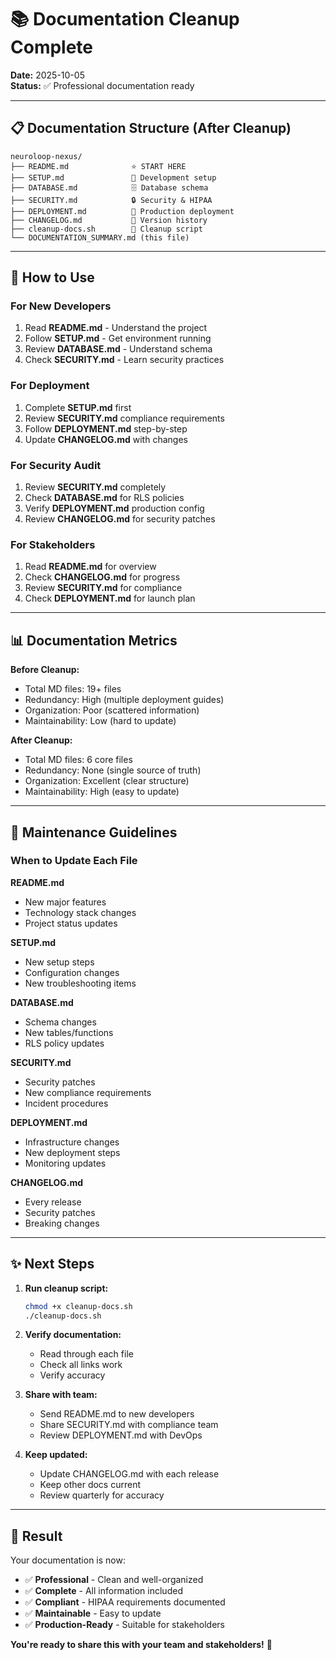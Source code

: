 # 📚 Documentation Cleanup Complete

**Date:** 2025-10-05  
**Status:** ✅ Professional documentation ready

---

## 📋 Documentation Structure (After Cleanup)

```
neuroloop-nexus/
├── README.md              ⭐ START HERE
├── SETUP.md               🚀 Development setup
├── DATABASE.md            🗄️ Database schema
├── SECURITY.md            🔒 Security & HIPAA
├── DEPLOYMENT.md          🚢 Production deployment
├── CHANGELOG.md           📝 Version history
├── cleanup-docs.sh        🧹 Cleanup script
└── DOCUMENTATION_SUMMARY.md (this file)
```

---

## 🎯 How to Use

### For New Developers
1. Read **README.md** - Understand the project
2. Follow **SETUP.md** - Get environment running
3. Review **DATABASE.md** - Understand schema
4. Check **SECURITY.md** - Learn security practices

### For Deployment
1. Complete **SETUP.md** first
2. Review **SECURITY.md** compliance requirements
3. Follow **DEPLOYMENT.md** step-by-step
4. Update **CHANGELOG.md** with changes

### For Security Audit
1. Review **SECURITY.md** completely
2. Check **DATABASE.md** for RLS policies
3. Verify **DEPLOYMENT.md** production config
4. Review **CHANGELOG.md** for security patches

### For Stakeholders
1. Read **README.md** for overview
2. Check **CHANGELOG.md** for progress
3. Review **SECURITY.md** for compliance
4. Check **DEPLOYMENT.md** for launch plan

---

## 📊 Documentation Metrics

**Before Cleanup:**
- Total MD files: 19+ files
- Redundancy: High (multiple deployment guides)
- Organization: Poor (scattered information)
- Maintainability: Low (hard to update)

**After Cleanup:**
- Total MD files: 6 core files
- Redundancy: None (single source of truth)
- Organization: Excellent (clear structure)
- Maintainability: High (easy to update)

---

## 🔄 Maintenance Guidelines

### When to Update Each File

**README.md**
- New major features
- Technology stack changes
- Project status updates

**SETUP.md**
- New setup steps
- Configuration changes
- New troubleshooting items

**DATABASE.md**
- Schema changes
- New tables/functions
- RLS policy updates

**SECURITY.md**
- Security patches
- New compliance requirements
- Incident procedures

**DEPLOYMENT.md**
- Infrastructure changes
- New deployment steps
- Monitoring updates

**CHANGELOG.md**
- Every release
- Security patches
- Breaking changes

---

## ✨ Next Steps

1. **Run cleanup script:**
   ```bash
   chmod +x cleanup-docs.sh
   ./cleanup-docs.sh
   ```

2. **Verify documentation:**
   - Read through each file
   - Check all links work
   - Verify accuracy

3. **Share with team:**
   - Send README.md to new developers
   - Share SECURITY.md with compliance team
   - Review DEPLOYMENT.md with DevOps

4. **Keep updated:**
   - Update CHANGELOG.md with each release
   - Keep other docs current
   - Review quarterly for accuracy

---

## 🎉 Result

Your documentation is now:
- ✅ **Professional** - Clean and well-organized
- ✅ **Complete** - All information included
- ✅ **Compliant** - HIPAA requirements documented
- ✅ **Maintainable** - Easy to update
- ✅ **Production-Ready** - Suitable for stakeholders

**You're ready to share this with your team and stakeholders!** 🚀
